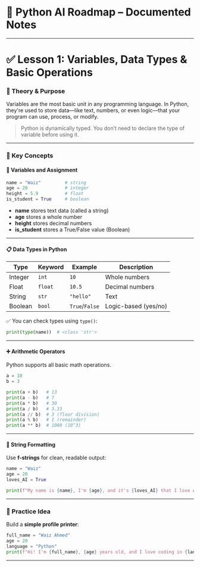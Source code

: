 # 🧠 Python AI Roadmap – Documented Notes

---

# ✅ Lesson 1: Variables, Data Types & Basic Operations

### 📌 Theory & Purpose
Variables are the most basic unit in any programming language. In Python, they're used to store data—like text, numbers, or even logic—that your program can use, process, or modify.

> Python is dynamically typed. You don’t need to declare the type of variable before using it.

---

### 📘 Key Concepts

#### 🧾 Variables and Assignment
```python
name = "Waiz"         # string
age = 20              # integer
height = 5.9          # float
is_student = True     # boolean
```

- **name** stores text data (called a string)
- **age** stores a whole number
- **height** stores decimal numbers
- **is_student** stores a True/False value (Boolean)

---

#### 📋 Data Types in Python

| Type     | Keyword | Example     | Description              |
|----------|---------|-------------|--------------------------|
| Integer  | `int`   | `10`        | Whole numbers            |
| Float    | `float` | `10.5`      | Decimal numbers          |
| String   | `str`   | `"hello"`   | Text                     |
| Boolean  | `bool`  | `True`/`False` | Logic-based (yes/no) |

✅ You can check types using `type()`:
```python
print(type(name))  # <class 'str'>
```

---

#### ➕ Arithmetic Operators

Python supports all basic math operations.

```python
a = 10
b = 3

print(a + b)   # 13
print(a - b)   # 7
print(a * b)   # 30
print(a / b)   # 3.33
print(a // b)  # 3 (floor division)
print(a % b)   # 1 (remainder)
print(a ** b)  # 1000 (10^3)
```

---

#### 🧵 String Formatting

Use **f-strings** for clean, readable output:

```python
name = "Waiz"
age = 20
loves_AI = True

print(f"My name is {name}, I'm {age}, and it's {loves_AI} that I love AI!")
```

---

### 🧪 Practice Idea
Build a **simple profile printer**:
```python
full_name = "Waiz Ahmed"
age = 20
language = "Python"
print(f"Hi! I'm {full_name}, {age} years old, and I love coding in {language}.")
```

---
